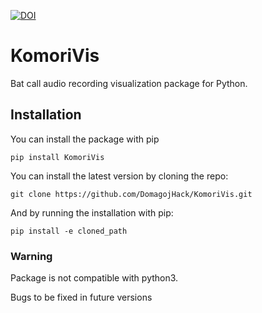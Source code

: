 [![DOI](https://zenodo.org/badge/DOI/10.5281/zenodo.1069404.svg)](https://doi.org/10.5281/zenodo.1069404)


# KomoriVis
Bat call audio recording visualization package for Python.

## Installation

You can install the package with pip

```shell
pip install KomoriVis
```

You can install the latest version by cloning the repo:

```shell
git clone https://github.com/DomagojHack/KomoriVis.git
```
And by running the installation with pip:

```shell
pip install -e cloned_path
```

### Warning
Package is not compatible with python3.

Bugs to be fixed in future versions
